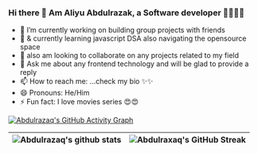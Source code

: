 ### Hi there 👋 Am Aliyu Abdulrazak,  a Software developer 👨‍💻👨‍💻 

- 🔭 I’m currently working on building group projects with friends
- 🌱 & currently learning  javascript DSA also navigating the opensource space
- 👯 also am  looking to collaborate on any projects related to my field
- 💬 Ask me about any frontend technology and  will be glad to provide a reply
- 📫 How to reach me: ...check my bio ✨✨
- 😄 Pronouns: He/Him
- ⚡ Fun fact: I love movies series 😍😍

 [![Abdulrazaq's GitHub Activity Graph](https://activity-graph.herokuapp.com/graph?username=Razak002&theme=cobalt)](https://git.io/praveenscience) 

![Abdulrazaq's github stats](https://github-readme-stats.vercel.app/api?username=Razak002&show_icons=true&theme=cobalt&count_private=true&include_all_commits=true&rank_icon=github) | ![Abdulraxaq's GitHub Streak](https://github-readme-streak-stats.herokuapp.com/?user=Razak002&theme=cobalt&card_width=500) |
| --- | --- |

